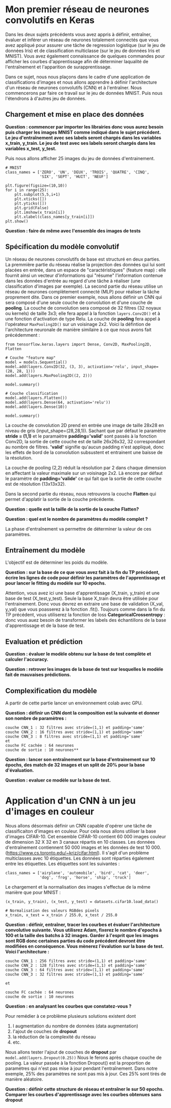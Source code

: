 # Mon premier réseau de neurones convolutifs en Keras

Dans les deux sujets précédents vous avez appris à définir, entraîner, évaluer et inférer un réseau de neurones totalement connectés que vous
avez appliqué pour assurer une tâche de regression logistique (sur le jeu de données Iris) et de classification multiclasse (sur 
le jeu de données Iris et MNIST). Vous avez également connaissance de quelques commandes pour afficher les courbes d'apprentissage afin dé déterminer
laqualité de l'entraînement et l'apparition de surapprentissage.

Dans ce sujet, nous nous plaçons dans le cadre d'une application de classifications d'images et nous allons apprendre à définir l'architecture d'un réseau de neurones convolutifs (CNN) et à l'entraîner.
Nous commencerons par faire ce travail sur le jeu de données MNIST. Puis nous l'étendrons à d'autres jeu de données.

## Chargement et mise en place des données

**Question : commencer par importer les librairies donc vous aurez besoin puis charger les images MNIST comme indiqué dans le sujet précédent. Le jeu d'entraînement avec ses labels
seront chargés dans les variables x_train, y_train. Le jeu de test avec ses labels seront chargés dans les variables x_test, y_test.**

Puis nous allons afficher 25 images du jeu de données d'entrainement.

```
# MNIST
class_names = ['ZERO', 'UN', 'DEUX', 'TROIS', 'QUATRE', 'CINQ',
               'SIX', 'SEPT', 'HUIT', 'NEUF']

plt.figure(figsize=(10,10))
for i in range(25):
    plt.subplot(5,5,i+1)
    plt.xticks([])
    plt.yticks([])
    plt.grid(False)
    plt.imshow(x_train[i])
    plt.xlabel(class_names[y_train[i]])
plt.show()
```

**Question : faire de même avec l'ensemble des images de tests**

## Spécification du modèle convolutif

Un réseau de neurones convolutifs de base est structuré en deux parties. La premmière partie du réseau réalise la projection des données qui lui sont placées en entrée, dans un espace de "caractéristiques" (feature map) : elle fournit ainsi un vecteur d'informations qui "résume" l'information contenue dans les données d'entrée au regard d'une tâche à réaliser (une classification d'images par exemple). La second partie du réseau utilise un réseau de neurones complètement connecté (MLP) pour réaliser la tâche proprement dite. Dans ce premier exemple, nous allons définir un CNN qui sera composé d'une seule couche de convolution et d'une couche de __pooling__. La couche de convolution sera composé de 32 filtres (32 noyaux ou kernels) de taille 3x3; elle fera appel à la fonction ```layers.Conv2D()``` et à une fonction d'activation de type Relu. La couche de __pooling__ fera appel à l'opérateur ```MaxPooling2D()``` sur un voisinage 2x2. Voici la défintion de l'architecture neuronale de manière similaire à ce que nous avons fait précédemment :

```
from tensorflow.keras.layers import Dense, Conv2D, MaxPooling2D, Flatten

# Couche "feature map"
model = models.Sequential()
model.add(layers.Conv2D(32, (3, 3), activation='relu', input_shape=(28, 28, 1)))
model.add(layers.MaxPooling2D((2, 2)))

model.summary()

# Couche classification
model.add(layers.Flatten())
model.add(layers.Dense(64, activation='relu'))
model.add(layers.Dense(10))

model.summary()

```
La couche de convolution 2D prend en entrée une image de taille 28x28 en niveau de gris (input_shape=(28,28,1)).
Sachant que par défaut le paramètre __stride = (1,1)__ et le paramaètre __padding='valid'__ sont passés à la fonction Conv2D, la sortie de cette couche est de taille 26x26x32, 32 correspondant au nombre de filtres.
__'valid'__ signifie qu'aucun padding n'est appliqué, donc les effets de bord de la convolution subsustent et entrainent une baisse de la résolution.

La couche de pooling (2,2) réduit la résolution par 2 dans chaque dimension en affectant la valeur maximale sur un voisinage 2x2. Là encore par défaut le paramètre de __padding='valide'__ ce qui fait que la sortie de cette couche est de résolution (13x13x32).

Dans la second partie du réseau, nous retrouvons la couche __Flatten__ qui permet d'applatir la sortie de la couche précédente.

**Question : quelle est la taille de la sortie de la couche __Flatten__?**

**Question : quel est le nombre de paramètres du modèle complet ?**

La phase d'entraînement va permettre de déterminer la valeur de ces paramètres.

## Entraînement du modèle

L'objectif est de déterminer les poids du modèle.

**Question : sur la base de ce que vous avez fait à la fin du TP précédent, écrire les lignes de code pour définir les paramètres de l'apprentissage et pour lancer le fitting du modèle sur 10 epochs.**

Attention, vous avez ici une base d'apprentissage (X_train, y_train) et une base de test (X_test,y_test). Seule la base X_train devra être utilisée pour l'entrainement. Donc vous devrez en extraire une base de validation (X_val, y_val) que vous poasserez à la fonction .fit().
Toujours comme dans la fin du TP précédent, vous utiliserez la fonction de loss __CategoricalCrossentropy__ : donc vous auez besoin de transformer les labels des échantillons de la base d'apprentissage et de la base de test.

## Evaluation et prédiction

**Question : évaluer le modèle obtenu sur la base de test complète et calculer l'accuracy.**

**Question : retrover les images de la base de test sur lesquelles le modèle fait de mauvaises prédictions.**

## Complexification du modèle

A partir de cette partie lancer un environnement colab avec GPU.

**Question : définir un CNN dont la composition est la suivante et donner son nombre de paramètres :**
```
couche CNN_1 : 32 filtres avec stride=(1,1) et padding='same'
couche CNN_2 : 16 filtres avec stride=(1,1) et padding='same'
couche CNN_3 : 8 filtres avec stride=(1,1) et padding='same'
et
couche FC cachée : 64 neurones
couche de sortie : 10 neurones**
```
**Question : lancer son entraînement sur la base d'entrainement sur 10 épochs, des match de 32 images et un split de 20% pour la base d'évaluation.**

**Question : evaluer ce modèle sur la base de test.**

# Application d'un CNN à un jeu d'images en couleur

Nous allons désormais définir un CNN capable d'opérer une tâche de classificaiton d'images en couleur.
Pour cela nous allons utiliser la base d'images CIFAR-10. Cet ensemble CIFAR-10 contient 60 000 images couleur de dimension 32 X 32 en 3 canaux répartis en 10 classes. Les données d'entraînement contiennent 50 000 images et les données de test 10 000. (https://www.cs.toronto.edu/~kriz/cifar.html). Il s'agit d'un problème multiclasses avec 10 étiquettes. Les données sont réparties également entre les étiquettes.
Les étiquettes sont les suivantes :
```
class_names = ['airplane', 'automobile', 'bird', 'cat', 'deer',
               'dog', 'frog', 'horse', 'ship', 'truck']
```

Le chargement et la normalisation des images s'effectue de la même manière que pour MNIST :

```
(x_train, y_train), (x_test, y_test) = datasets.cifar10.load_data()

# Normalisation des valeurs RGBdes pixels
x_train, x_test = x_train / 255.0, x_test / 255.0

```

**Question : définir, entraîner, tracer les courbes et évaluer l'architecture convolutive suivante. Vous utilisrez Adam, fixerez le nombre d'epochs à 100 et la taille des batchs à 32 images. Garder à l'esprit que les images sont RGB donc certaines parties du code précédent devront être modifiées en conséquence. Vous mènerez l'évalution sur la base de test. Voici l'architecture :**

```
couche CNN_1 : 256 filtres avec stride=(1,1) et padding='same'
couche CNN_2 : 128 filtres avec stride=(1,1) et padding='same'
couche CNN_3 : 64 filtres avec stride=(1,1) et padding='same'
couche CNN_3 : 32 filtres avec stride=(1,1) et padding='same'

et

couche FC cachée : 64 neurones
couche de sortie : 10 neurones
```
**Question : en analysant les courbes que constatez-vous ?**

Pour remédier à ce problème plusieurs solutions existent dont
1. l augmentation du nombre de données (data augmentation)
2. l'ajout de couches de __dropout__
3. la réduction de la complexité du réseau
4. etc.

Nous allons tester l'ajout de couches de __dropout__ par ```model.add(layers.Dropout(0.25))```
Nous le ferons après chaque couche de pooling. La valeur passée à la fonction Dropout() est la proportion
de paramètres qui n'est pas mise à jour pendant l'entraînement. Dans notre exemple, 25% des paramètres ne sont
pas mis à jour. Ces 25% sont tirés de manière aléatoire.

**Question : définir cette structure de réseau et entraîner le sur 50 epochs. Comparer les courbes d'apprentissage avec les courbes obtenues 
sans __dropout__**











